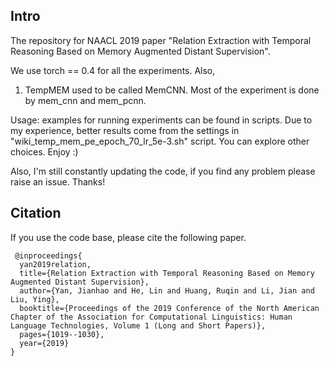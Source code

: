 ## Intro
The repository for NAACL 2019 paper "Relation Extraction with Temporal Reasoning Based on Memory Augmented Distant Supervision".

We use torch == 0.4 for all the experiments. Also, 

1. TempMEM used to be called MemCNN. Most of the experiment is done by mem_cnn and mem_pcnn. 

Usage: examples for running experiments can be found in scripts. Due to my experience, better results come from the settings in "wiki_temp_mem_pe_epoch_70_lr_5e-3.sh" script. You can explore other choices. Enjoy :)

Also, I'm still constantly updating the code, if you find any problem please raise an issue. Thanks! 

## Citation

If you use the code base, please cite the following paper.

```
 @inproceedings{
  yan2019relation,
  title={Relation Extraction with Temporal Reasoning Based on Memory Augmented Distant Supervision},
  author={Yan, Jianhao and He, Lin and Huang, Ruqin and Li, Jian and Liu, Ying},
  booktitle={Proceedings of the 2019 Conference of the North American Chapter of the Association for Computational Linguistics: Human Language Technologies, Volume 1 (Long and Short Papers)},
  pages={1019--1030},
  year={2019}
}
```
 

